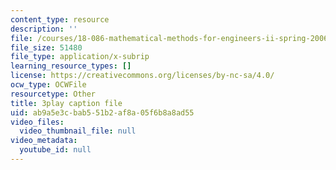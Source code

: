 ```yaml
---
content_type: resource
description: ''
file: /courses/18-086-mathematical-methods-for-engineers-ii-spring-2006/ab9a5e3cbab551b2af8a05f6b8a8ad55_HHwDX-3IPT0.vtt
file_size: 51480
file_type: application/x-subrip
learning_resource_types: []
license: https://creativecommons.org/licenses/by-nc-sa/4.0/
ocw_type: OCWFile
resourcetype: Other
title: 3play caption file
uid: ab9a5e3c-bab5-51b2-af8a-05f6b8a8ad55
video_files:
  video_thumbnail_file: null
video_metadata:
  youtube_id: null
---
```

